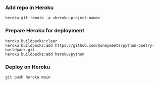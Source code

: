 ### Add repo in Heroku

```
heroku git:remote -a <heroku-project-name>
```

### Prepare Heroku for deployment

```
heroku buildpacks:clear
heroku buildpacks:add https://github.com/moneymeets/python-poetry-buildpack.git
heroku buildpacks:add heroku/python
```

### Deploy on Heroku

```
git push heroku main
```